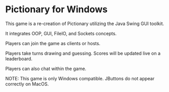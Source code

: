 # Pictionary for Windows
This game is a re-creation of Pictionary utilizing the Java Swing GUI toolkit.

It integrates OOP, GUI, FileIO, and Sockets concepts.

Players can join the game as clients or hosts.

Players take turns drawing and guessing. Scores will be updated live on a leaderboard.

Players can also chat within the game.

NOTE: This game is only Windows compatible. JButtons do not appear correctly on MacOS.
